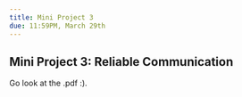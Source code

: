 ```yaml
---
title: Mini Project 3
due: 11:59PM, March 29th
---
```



## Mini Project 3: Reliable Communication

Go look at the .pdf :). 
